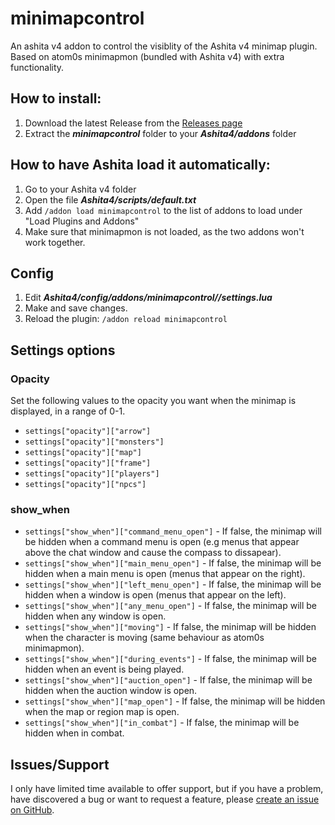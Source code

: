 # minimapcontrol

An ashita v4 addon to control the visiblity of the Ashita v4 minimap plugin. 
Based on atom0s minimapmon (bundled with Ashita v4) with extra functionality.

## How to install:
1. Download the latest Release from the [Releases page](https://github.com/onimitch/ffxi-ashita-minimapcontrol/releases)
2. Extract the **_minimapcontrol_** folder to your **_Ashita4/addons_** folder

## How to have Ashita load it automatically:
1. Go to your Ashita v4 folder
2. Open the file **_Ashita4/scripts/default.txt_**
3. Add `/addon load minimapcontrol` to the list of addons to load under "Load Plugins and Addons"
4. Make sure that minimapmon is not loaded, as the two addons won't work together.

## Config
1. Edit **_Ashita4/config/addons/minimapcontrol/<character>/settings.lua_**
2. Make and save changes.
3. Reload the plugin: `/addon reload minimapcontrol`

## Settings options

### Opacity
Set the following values to the opacity you want when the minimap is displayed, in a range of 0-1.

* `settings["opacity"]["arrow"]`
* `settings["opacity"]["monsters"]`
* `settings["opacity"]["map"]`
* `settings["opacity"]["frame"]`
* `settings["opacity"]["players"]`
* `settings["opacity"]["npcs"]`

### show_when

* `settings["show_when"]["command_menu_open"]` - If false, the minimap will be hidden when a command menu is open (e.g menus that appear above the chat window and cause the compass to dissapear).
* `settings["show_when"]["main_menu_open"]` - If false, the minimap will be hidden when a main menu is open (menus that appear on the right).
* `settings["show_when"]["left_menu_open"]` - If false, the minimap will be hidden when a window is open (menus that appear on the left).
* `settings["show_when"]["any_menu_open"]` - If false, the minimap will be hidden when any window is open.
* `settings["show_when"]["moving"]` - If false, the minimap will be hidden when the character is moving (same behaviour as atom0s minimapmon).
* `settings["show_when"]["during_events"]` - If false, the minimap will be hidden when an event is being played.
* `settings["show_when"]["auction_open"]` - If false, the minimap will be hidden when the auction window is open.
* `settings["show_when"]["map_open"]` - If false, the minimap will be hidden when the map or region map is open.
* `settings["show_when"]["in_combat"]` - If false, the minimap will be hidden when in combat.

## Issues/Support

I only have limited time available to offer support, but if you have a problem, have discovered a bug or want to request a feature, please [create an issue on GitHub](https://github.com/onimitch/ffxi-ashita-minimapcontrol/issues).
